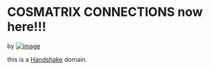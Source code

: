 # COSMATRIX CONNECTIONS now here!!!

by [![image](https://user-images.githubusercontent.com/37987346/101999396-a37e4380-3caa-11eb-8cc6-e61fb53c7855.png)](http://shapereality.innerinetcompany.hns.to/)

this is a [Handshake](https://handshake.org/) domain.

